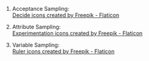 1. Acceptance Sampling:<br>
<a href="https://www.flaticon.com/free-icons/decide" title="decide icons">Decide icons created by Freepik - Flaticon</a>

2. Attribute Sampling:<br>
<a href="https://www.flaticon.com/free-icons/experimentation" title="experimentation icons">Experimentation icons created by Freepik - Flaticon</a>

3. Variable Sampling:<br>
<a href="https://www.flaticon.com/free-icons/ruler" title="ruler icons">Ruler icons created by Freepik - Flaticon</a>
